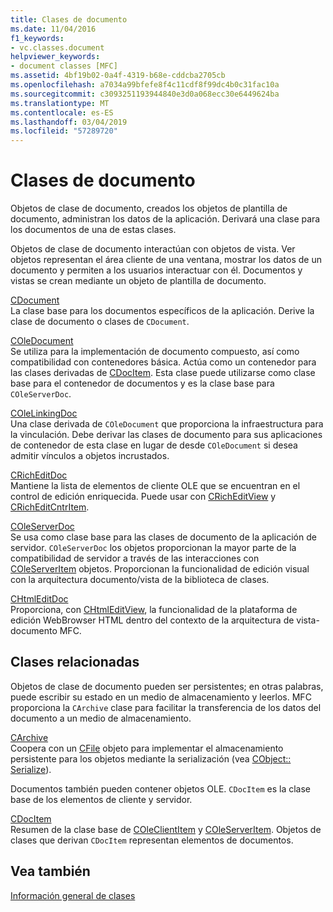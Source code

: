 ```yaml
---
title: Clases de documento
ms.date: 11/04/2016
f1_keywords:
- vc.classes.document
helpviewer_keywords:
- document classes [MFC]
ms.assetid: 4bf19b02-0a4f-4319-b68e-cddcba2705cb
ms.openlocfilehash: a7034a99bfefe8f4c11cdf8f99dc4b0c31fac10a
ms.sourcegitcommit: c3093251193944840e3d0a068ecc30e6449624ba
ms.translationtype: MT
ms.contentlocale: es-ES
ms.lasthandoff: 03/04/2019
ms.locfileid: "57289720"
---
```

# <a name="document-classes"></a>Clases de documento

Objetos de clase de documento, creados los objetos de plantilla de documento, administran los datos de la aplicación. Derivará una clase para los documentos de una de estas clases.

Objetos de clase de documento interactúan con objetos de vista. Ver objetos representan el área cliente de una ventana, mostrar los datos de un documento y permiten a los usuarios interactuar con él. Documentos y vistas se crean mediante un objeto de plantilla de documento.

[CDocument](../mfc/reference/cdocument-class.md)<br/>
La clase base para los documentos específicos de la aplicación. Derive la clase de documento o clases de `CDocument`.

[COleDocument](../mfc/reference/coledocument-class.md)<br/>
Se utiliza para la implementación de documento compuesto, así como compatibilidad con contenedores básica. Actúa como un contenedor para las clases derivadas de [CDocItem](../mfc/reference/cdocitem-class.md). Esta clase puede utilizarse como clase base para el contenedor de documentos y es la clase base para `COleServerDoc`.

[COleLinkingDoc](../mfc/reference/colelinkingdoc-class.md)<br/>
Una clase derivada de `COleDocument` que proporciona la infraestructura para la vinculación. Debe derivar las clases de documento para sus aplicaciones de contenedor de esta clase en lugar de desde `COleDocument` si desea admitir vínculos a objetos incrustados.

[CRichEditDoc](../mfc/reference/cricheditdoc-class.md)<br/>
Mantiene la lista de elementos de cliente OLE que se encuentran en el control de edición enriquecida. Puede usar con [CRichEditView](../mfc/reference/cricheditview-class.md) y [CRichEditCntrItem](../mfc/reference/cricheditcntritem-class.md).

[COleServerDoc](../mfc/reference/coleserverdoc-class.md)<br/>
Se usa como clase base para las clases de documento de la aplicación de servidor. `COleServerDoc` los objetos proporcionan la mayor parte de la compatibilidad de servidor a través de las interacciones con [COleServerItem](../mfc/reference/coleserveritem-class.md) objetos. Proporcionan la funcionalidad de edición visual con la arquitectura documento/vista de la biblioteca de clases.

[CHtmlEditDoc](../mfc/reference/chtmleditdoc-class.md)<br/>
Proporciona, con [CHtmlEditView](../mfc/reference/chtmleditview-class.md), la funcionalidad de la plataforma de edición WebBrowser HTML dentro del contexto de la arquitectura de vista-documento MFC.

## <a name="related-classes"></a>Clases relacionadas

Objetos de clase de documento pueden ser persistentes; en otras palabras, puede escribir su estado en un medio de almacenamiento y leerlos. MFC proporciona la `CArchive` clase para facilitar la transferencia de los datos del documento a un medio de almacenamiento.

[CArchive](../mfc/reference/carchive-class.md)<br/>
Coopera con un [CFile](../mfc/reference/cfile-class.md) objeto para implementar el almacenamiento persistente para los objetos mediante la serialización (vea [CObject:: Serialize](../mfc/reference/cobject-class.md#serialize)).

Documentos también pueden contener objetos OLE. `CDocItem` es la clase base de los elementos de cliente y servidor.

[CDocItem](../mfc/reference/cdocitem-class.md)<br/>
Resumen de la clase base de [COleClientItem](../mfc/reference/coleclientitem-class.md) y [COleServerItem](../mfc/reference/coleserveritem-class.md). Objetos de clases que derivan `CDocItem` representan elementos de documentos.

## <a name="see-also"></a>Vea también

[Información general de clases](../mfc/class-library-overview.md)
